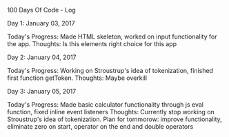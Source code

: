 100 Days Of Code - Log

Day 1: January 03, 2017

Today's Progress: Made HTML skeleton, worked on input functionality for the app.
Thoughts: Is this elements right choice for this app 


Day 2: January 04, 2017

Today's Progress: Working on Stroustrup's idea of tokenization, finished first function getToken.
Thoughts: Maybe overkill 


Day 3: January 05, 2017

Today's Progress: Made basic calculator functionality through js eval function, fixed inline event listeners
Thoughts: Currently stop working on Stroustrup's idea of tokenization.
Plan for tommorow: improve functionality, eliminate zero on start, operator on the end and double operators
